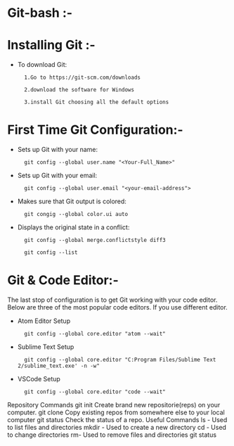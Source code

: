 # Git-bash :-
# Installing Git :-
* To download Git:

		1.Go to https://git-scm.com/downloads
	
		2.download the software for Windows
	
		3.install Git choosing all the default options

# First Time Git Configuration:- 
* Sets up Git with your name:

		git config --global user.name "<Your-Full_Name>"
	
* Sets up Git with your email:	

		git config --global user.email "<your-email-address">
		
* Makes sure that Git output is colored:

		git congig --global color.ui auto
		
* Displays the original state in a conflict:
		
		git config --global merge.conflictstyle diff3
		
		git config --list
		
# Git & Code Editor:-
The last stop of configuration is to get Git working with your code editor. Below are three of the most popular code editors. If you use different editor.

* Atom Editor Setup

		git config --global core.editor "atom --wait"
		
* Sublime Text Setup

		git config --global core.editor "C:Program Files/Sublime Text 2/sublime_text.exe' -n -w"
		
* VSCode Setup

		git config --global core.editor "code --wait"
		
Repository Commands
git init
Create brand new repositorie(reps) on your computer.
git clone
Copy existing repos from somewhere else to your local computer
git status 
Check the status of a repo.
Useful Commands
ls - Used to list files and directories
mkdir - Used to create a new directory
cd - Used to change directories
rm- Used to remove files and directories
git status
